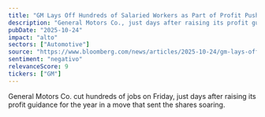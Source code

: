 ```yaml
---
title: "GM Lays Off Hundreds of Salaried Workers as Part of Profit Push"
description: "General Motors Co., just days after raising its profit guidance, cut hundreds of jobs on Friday, sending shares soaring."
pubDate: "2025-10-24"
impact: "alto"
sectors: ["Automotive"]
source: "https://www.bloomberg.com/news/articles/2025-10-24/gm-lays-off-hundreds-of-salaried-workers-as-part-of-profit-push"
sentiment: "negativo"
relevanceScore: 9
tickers: ["GM"]
---
```


General Motors Co. cut hundreds of jobs on Friday, just days after raising its profit guidance for the year in a move that sent the shares soaring.
